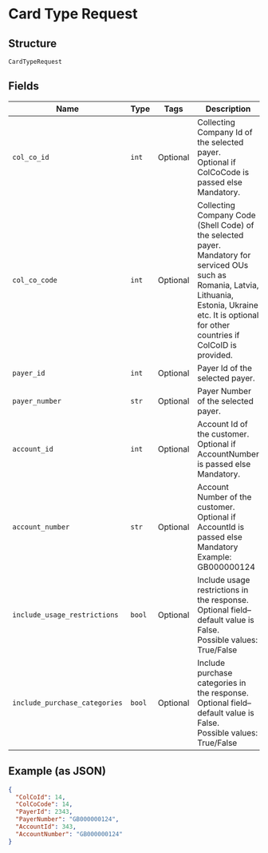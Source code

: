 
# Card Type Request

## Structure

`CardTypeRequest`

## Fields

| Name | Type | Tags | Description |
|  --- | --- | --- | --- |
| `col_co_id` | `int` | Optional | Collecting Company Id of the selected payer.<br>Optional if ColCoCode is passed else Mandatory. |
| `col_co_code` | `int` | Optional | Collecting Company Code (Shell Code) of the selected payer.<br>Mandatory for serviced OUs such as Romania, Latvia, Lithuania, Estonia, Ukraine etc. It is optional for other countries if ColCoID is provided. |
| `payer_id` | `int` | Optional | Payer Id of the selected payer. |
| `payer_number` | `str` | Optional | Payer Number of the selected payer. |
| `account_id` | `int` | Optional | Account Id of the customer.<br>Optional if AccountNumber is passed else Mandatory. |
| `account_number` | `str` | Optional | Account Number of the customer.<br>Optional if AccountId is passed else Mandatory<br>Example: GB000000124 |
| `include_usage_restrictions` | `bool` | Optional | Include usage restrictions in the response.<br>Optional field– default value is False.<br>Possible values: True/False |
| `include_purchase_categories` | `bool` | Optional | Include purchase categories in the response.<br>Optional field– default value is False.<br>Possible values: True/False |

## Example (as JSON)

```json
{
  "ColCoId": 14,
  "ColCoCode": 14,
  "PayerId": 2343,
  "PayerNumber": "GB000000124",
  "AccountId": 343,
  "AccountNumber": "GB000000124"
}
```

